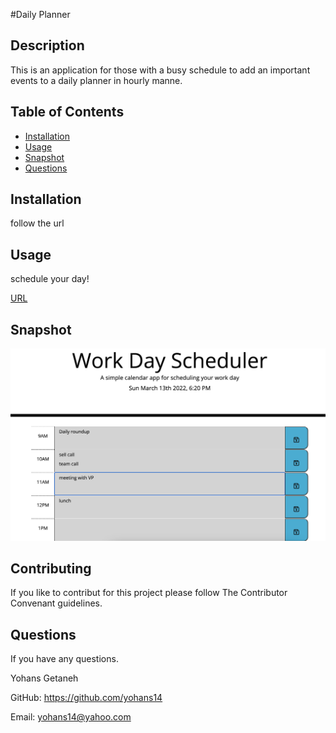 #Daily Planner

## Description

This is an application for those with a busy schedule to add an important events to a daily planner in hourly manne.

## Table of Contents

- [Installation](#installation)
- [Usage](#usage)
- [Snapshot](#snapshot)
- [Questions](#questions)

## Installation

follow the url

## Usage

schedule your day!

[URL](https://yohans14.github.io/Daily_Planner/)

## Snapshot

![project screenshot](./assets/images/dailyplanner.png)

## Contributing

If you like to contribut for this project please follow The Contributor Convenant guidelines.

## Questions

If you have any questions.

Yohans Getaneh

GitHub: https://github.com/yohans14

Email: yohans14@yahoo.com
